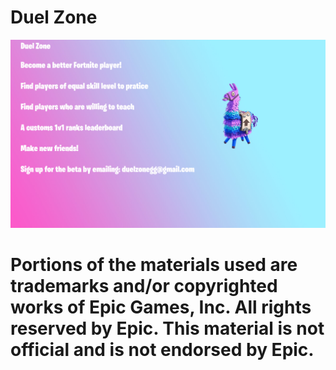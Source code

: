 # Duel Zone

![DZ](bg.png?raw=true "DZ")

# Portions of the materials used are trademarks and/or copyrighted works of Epic Games, Inc. All rights reserved by Epic. This material is not official and is not endorsed by Epic.